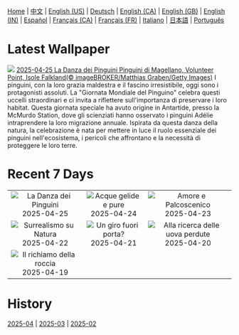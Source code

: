 [Home](../README.md) | [中文](zh-CN.md) | [English (US)](en-US.md) | [Deutsch](de-DE.md) | [English (CA)](en-CA.md) | [English (GB)](en-GB.md) | [English (IN)](en-IN.md) | [Español](es-ES.md) | [Français (CA)](fr-CA.md) | [Français (FR)](fr-FR.md) | [Italiano](it-IT.md) | [日本語](ja-JP.md) | [Português](pt-BR.md)

# Latest Wallpaper
![](https://www.bing.com/th?id=OHR.MagellanicPenguin_IT-IT1778784018_UHD.jpg)
[2025-04-25 La Danza dei Pinguini Pinguini di Magellano, Volunteer Point, Isole Falkland(© imageBROKER/Matthias Graben/Getty Images)](https://www.bing.com/th?id=OHR.MagellanicPenguin_IT-IT1778784018_UHD.jpg)
I pinguini, con la loro grazia maldestra e il fascino irresistibile, oggi sono i protagonisti assoluti. La "Giornata Mondiale del Pinguino" celebra questi uccelli straordinari e ci invita a riflettere sull'importanza di preservare i loro habitat. Questa giornata speciale ha avuto origine in Antartide, presso la McMurdo Station, dove gli scienziati hanno osservato i pinguini Adélie intraprendere la loro migrazione annuale. Ispirata da questa danza della natura, la celebrazione è nata per mettere in luce il ruolo essenziale dei pinguini nell'ecosistema, i pericoli che affrontano e la necessità di proteggere le loro terre.

# Recent 7 Days
|  |  |  |
|:---:|:---:|:---:|
| ![](https://www.bing.com/th?id=OHR.MagellanicPenguin_IT-IT1778784018_400x240.jpg "La Danza dei Pinguini") 2025-04-25 | ![](https://www.bing.com/th?id=OHR.KenaiSpires_IT-IT1719586029_400x240.jpg "Acque gelide e pure") 2025-04-24 | ![](https://www.bing.com/th?id=OHR.GlobeTheatre_IT-IT1664921161_400x240.jpg "Amore e Palcoscenico") 2025-04-23 |
| ![](https://www.bing.com/th?id=OHR.YellowstoneSpring_IT-IT1564316273_400x240.jpg "Surrealismo su Natura") 2025-04-22 | ![](https://www.bing.com/th?id=OHR.PitiglianoPasquetta_IT-IT4003845136_400x240.jpg "Un giro fuori porta?") 2025-04-21 | ![](https://www.bing.com/th?id=OHR.BunnyLove_IT-IT3916580301_400x240.jpg "Alla ricerca delle uova perdute") 2025-04-20 |
| ![](https://www.bing.com/th?id=OHR.ZionValley_IT-IT1237391753_400x240.jpg "Il richiamo della roccia") 2025-04-19 |  |  |

# History
[2025-04](../archives/wallpaper/it-IT/w_2025_04.md) | [2025-03](../archives/wallpaper/it-IT/w_2025_03.md) | [2025-02](../archives/wallpaper/it-IT/w_2025_02.md)
